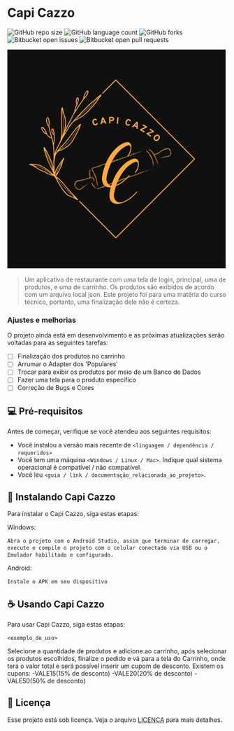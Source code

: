
# Capi Cazzo

![GitHub repo size](https://img.shields.io/github/repo-size/iuricode/README-template?style=for-the-badge)
![GitHub language count](https://img.shields.io/github/languages/count/iuricode/README-template?style=for-the-badge)
![GitHub forks](https://img.shields.io/github/forks/iuricode/README-template?style=for-the-badge)
![Bitbucket open issues](https://img.shields.io/bitbucket/issues/iuricode/README-template?style=for-the-badge)
![Bitbucket open pull requests](https://img.shields.io/bitbucket/pr-raw/iuricode/README-template?style=for-the-badge)

<img src="imagens/logo.png" alt="Logo Capi Cazzo">

> Um aplicativo de restaurante com uma tela de login, principal, uma de produtos, e uma de carrinho. Os produtos são exibidos de acordo com um arquivo local json.
Este projeto foi para uma matéria do curso técnico, portanto, uma finalização dele não é certeza.

### Ajustes e melhorias

O projeto ainda está em desenvolvimento e as próximas atualizações serão voltadas para as seguintes tarefas:

- [ ] Finalização dos produtos no carrinho
- [ ] Arrumar o Adapter dos 'Populares'
- [ ] Trocar para exibir os produtos por meio de um Banco de Dados
- [ ] Fazer uma tela para o produto específico
- [ ] Correção de Bugs e Cores

## 💻 Pré-requisitos

Antes de começar, verifique se você atendeu aos seguintes requisitos:

- Você instalou a versão mais recente de `<linguagem / dependência / requeridos>`
- Você tem uma máquina `<Windows / Linux / Mac>`. Indique qual sistema operacional é compatível / não compatível.
- Você leu `<guia / link / documentação_relacionada_ao_projeto>`.

## 🚀 Instalando Capi Cazzo

Para instalar o Capi Cazzo, siga estas etapas:

Windows:

```
Abra o projeto com o Android Studio, assim que terminar de carregar, execute e compile o projeto com o celular conectado via USB ou o Emulador habilitado e configurado.
```

Android:

```
Instale o APK em seu dispositivo
```

## ☕ Usando Capi Cazzo

Para usar Capi Cazzo, siga estas etapas:

```
<exemplo_de_uso>
```

Selecione a quantidade de produtos e adicione ao carrinho, após selecionar os produtos escolhidos, finalize o pedido e vá para a tela do Carrinho, onde terá o valor total e será possível inserir um cupom de desconto. Existem os cupons:
-VALE15(15% de desconto)
-VALE20(20% de desconto)
-VALE50(50% de desconto)

## 📝 Licença

Esse projeto está sob licença. Veja o arquivo [LICENÇA](LICENSE.md) para mais detalhes.

